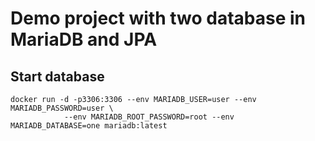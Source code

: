 # Demo project with two database in MariaDB and JPA    

## Start database

    docker run -d -p3306:3306 --env MARIADB_USER=user --env MARIADB_PASSWORD=user \
                --env MARIADB_ROOT_PASSWORD=root --env MARIADB_DATABASE=one mariadb:latest
